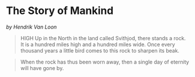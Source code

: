 The Story of Mankind
=================

*by Hendrik Van Loon*


> HIGH Up in the North in the land called Svithjod, there
stands a rock. It is a hundred miles high and a hundred miles
wide. Once every thousand years a little bird comes to this
rock to sharpen its beak.

> When the rock has thus been worn away, then a single day
of eternity will have gone by.






